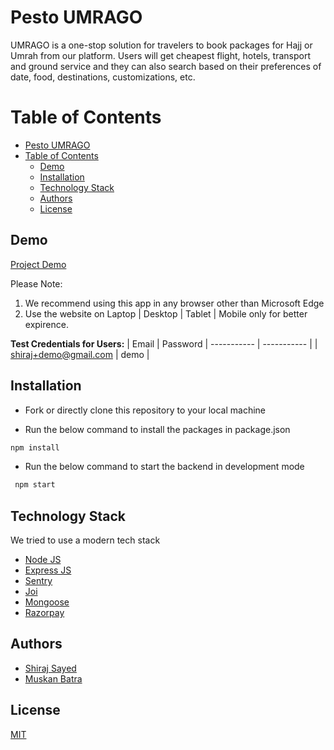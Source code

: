 # Pesto UMRAGO

UMRAGO is a one-stop solution for travelers to book packages for Hajj or Umrah from our platform. 
Users will get cheapest flight, hotels, transport and ground service and they can also search based on their preferences of date, food, destinations, customizations, etc.

# Table of Contents

- [Pesto UMRAGO](#pesto-umrago)
- [Table of Contents](#table-of-contents)
  - [Demo](#demo)
  - [Installation](#installation)
  - [Technology Stack](#technology-stack)
  - [Authors](#authors)
  - [License](#license)

## Demo

[Project Demo](https://umrago-snowy.vercel.app/)

Please Note:

1. We recommend using this app in any browser other than Microsoft Edge
2. Use the website on Laptop | Desktop | Tablet | Mobile only for better expirence.

**Test Credentials for Users:**
| Email | Password
| ----------- | -----------  |
| shiraj+demo@gmail.com | demo |


## Installation

- Fork or directly clone this repository to your local machine

- Run the below command to install the packages in package.json

```bash
npm install
```

- Run the below command to start the backend in development mode

```bash
 npm start
```

## Technology Stack

We tried to use a modern tech stack

- [Node JS](https://nodejs.org/en/)
- [Express JS](https://expressjs.com/)
- [Sentry](https://sentry.io/welcome/)
- [Joi](https://www.npmjs.com/package/joi)
- [Mongoose](https://mongoosejs.com/)
- [Razorpay](https://razorpay.com/)

## Authors

- [Shiraj Sayed](https://github.com/shirajsayed13)
- [Muskan Batra]()

## License

[MIT](https://opensource.org/licenses/MIT)
